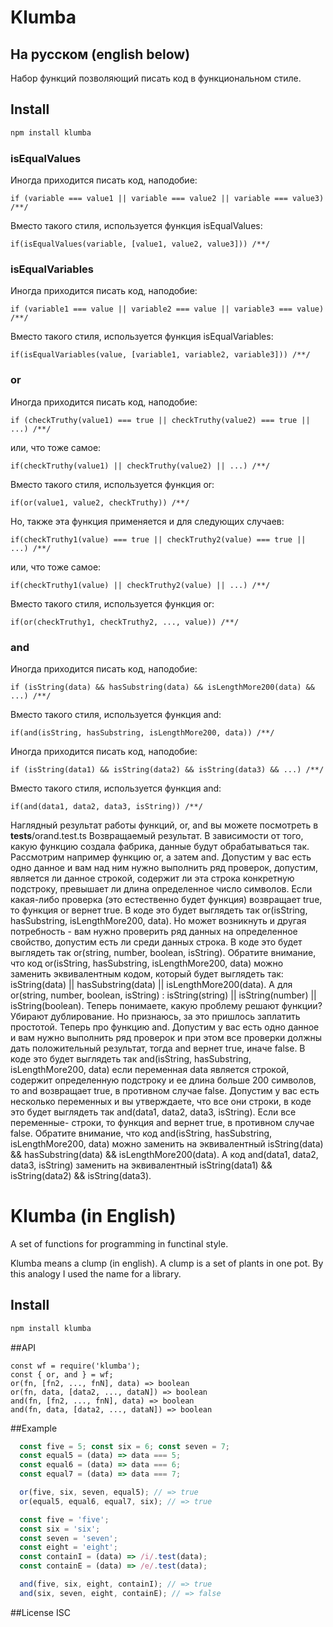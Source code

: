# Klumba
## На русском (english below)
Набор функций позволяющий писать код в функциональном стиле. 

## Install
```sh
npm install klumba
```

### isEqualValues
Иногда приходится писать код, наподобие: 
```
if (variable === value1 || variable === value2 || variable === value3) /**/
```
Вместо такого стиля, используется функция isEqualValues:
```
if(isEqualValues(variable, [value1, value2, value3])) /**/
```

### isEqualVariables
Иногда приходится писать код, наподобие: 
```
if (variable1 === value || variable2 === value || variable3 === value) /**/
```
Вместо такого стиля, используется функция isEqualVariables:
```
if(isEqualVariables(value, [variable1, variable2, variable3])) /**/
```

### or
Иногда приходится писать код, наподобие: 
```
if (checkTruthy(value1) === true || checkTruthy(value2) === true || ...) /**/
```
или, что тоже самое: 
```
if(checkTruthy(value1) || checkTruthy(value2) || ...) /**/
```
Вместо такого стиля, используется функция or:
```
if(or(value1, value2, checkTruthy)) /**/
```

Но, также эта функция применяется и для следующих случаев: 
```
if(checkTruthy1(value) === true || checkTruthy2(value) === true || ...) /**/
```
или, что тоже самое: 
```
if(checkTruthy1(value) || checkTruthy2(value) || ...) /**/
```
Вместо такого стиля, используется функция or:
```
if(or(checkTruthy1, checkTruthy2, ..., value)) /**/
```

### and
Иногда приходится писать код, наподобие: 
```
if (isString(data) && hasSubstring(data) && isLengthMore200(data) && ...) /**/
```
Вместо такого стиля, используется функция and:
```
if(and(isString, hasSubstring, isLengthMore200, data)) /**/
```
Иногда приходится писать код, наподобие: 
```
if (isString(data1) && isString(data2) && isString(data3) && ...) /**/
```
Вместо такого стиля, используется функция and:
```
if(and(data1, data2, data3, isString)) /**/
```
Наглядный результат работы функций, or, and вы можете посмотреть в __tests__/orand.test.ts 
Возвращаемый результат. В зависимости от того, какую функцию создала фабрика, данные будут обрабатываться так. Рассмотрим
например функцию or, а затем and. Допустим у вас есть одно данное и вам над ним нужно выполнить ряд проверок, допустим,
является ли данное строкой, содержит ли эта строка конкретную подстроку, превышает ли длина определенное число символов. Если
какая-либо проверка (это естественно будет функция) возвращает true, то функция or вернет true. В коде это будет выглядеть так
or(isString, hasSubstring, isLengthMore200, data). Но может возникнуть и другая потребность - вам нужно проверить ряд данных
на определенное свойство, допустим есть ли среди данных строка. В коде это будет выглядеть так
or(string, number, boolean, isString). Обратите внимание, что код or(isString, hasSubstring, isLengthMore200, data) можно
заменить эквивалентным кодом, который будет выглядеть так: isString(data) || hasSubstring(data) || isLengthMore200(data).
А для or(string, number, boolean, isString) : isString(string) || isString(number) || isString(boolean).
Теперь понимаете, какую проблему решают функции? Убирают дублирование. Но признаюсь, за это пришлось заплатить простотой.
Теперь про функцию and. Допустим у вас есть одно данное и вам нужно выполнить ряд проверок и при этом все проверки должны
дать положительный результат, тогда and вернет true, иначе false. В коде это будет выглядеть так
and(isString, hasSubstring, isLengthMore200, data) если переменная data является строкой, содержит определенную подстроку и
ее длина больше 200 символов, то and возвращает true, в противном случае false. Допустим у вас есть несколько переменных
и вы утверждаете, что все они строки, в коде это будет выглядеть так and(data1, data2, data3, isString). Если все переменные- строки, 
то функция and вернет true, в противном случае false. Обратите внимание, что код
and(isString, hasSubstring, isLengthMore200, data) можно заменить на эквивалентный isString(data) && hasSubstring(data) &&
isLengthMore200(data). А код and(data1, data2, data3, isString) заменить на эквивалентный isString(data1) && isString(data2) &&
isString(data3).


# Klumba (in English)
A set of functions for programming in functinal style. 

Klumba means a clump (in english). A clump is a set of plants in one pot. By this analogy I used the name for a library.

## Install
```sh
npm install klumba
```

##API
```
const wf = require('klumba');
const { or, and } = wf;
or(fn, [fn2, ..., fnN], data) => boolean
or(fn, data, [data2, ..., dataN]) => boolean
and(fn, [fn2, ..., fnN], data) => boolean
and(fn, data, [data2, ..., dataN]) => boolean
```
##Example
```js
  const five = 5; const six = 6; const seven = 7;
  const equal5 = (data) => data === 5;
  const equal6 = (data) => data === 6;
  const equal7 = (data) => data === 7;

  or(five, six, seven, equal5); // => true
  or(equal5, equal6, equal7, six); // => true

  const five = 'five'; 
  const six = 'six'; 
  const seven = 'seven'; 
  const eight = 'eight';
  const containI = (data) => /i/.test(data);
  const containE = (data) => /e/.test(data);

  and(five, six, eight, containI); // => true
  and(six, seven, eight, containE); // => false
```
##License
ISC
